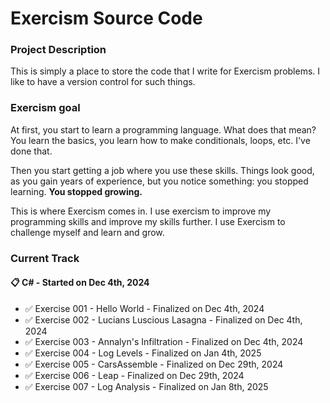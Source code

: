 # Exercism Source Code

### Project Description

This is simply a place to store the code that I write for Exercism problems. I like to have a version control for such things.

### Exercism goal

At first, you start to learn a programming language. What does that mean? You learn the basics, you learn how to make conditionals, loops, etc. I've done that. 

Then you start getting a job where you use these skills. Things look good, as you gain years of experience, but you notice something: you stopped learning. **You stopped growing.**

This is where Exercism comes in. I use exercism to improve my programming skills and improve my skills further. I use Exercism to challenge myself and learn and grow.

### Current Track

#### 📋 C# - Started on Dec 4th, 2024

- ✅ Exercise 001 - Hello World - Finalized on Dec 4th, 2024
- ✅ Exercise 002 - Lucians Luscious Lasagna - Finalized on Dec 4th, 2024
- ✅ Exercise 003 - Annalyn's Infiltration - Finalized on Dec 4th, 2024
- ✅ Exercise 004 - Log Levels - Finalized on Jan 4th, 2025
- ✅ Exercise 005 - CarsAssemble - Finalized on Dec 29th, 2024
- ✅ Exercise 006 - Leap - Finalized on Dec 29th, 2024
- ✅ Exercise 007 - Log Analysis - Finalized on Jan 8th, 2025

